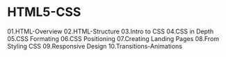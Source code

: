 # HTML5-CSS

01.HTML-Overview
02.HTML-Structure
03.Intro to CSS
04.CSS in Depth
05.CSS Formating
06.CSS Positioning
07.Creating Landing Pages
08.From Styling CSS
09.Responsive Design
10.Transitions-Animations
